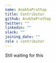 ```yaml
---
name: AnakhaPrathap
title: Contributor
github: AnakhaPrathap
twitter: ""
linkedin: ""
slack: ""
joining_date: ""
role : contributor
---
```


Still waiting for this
